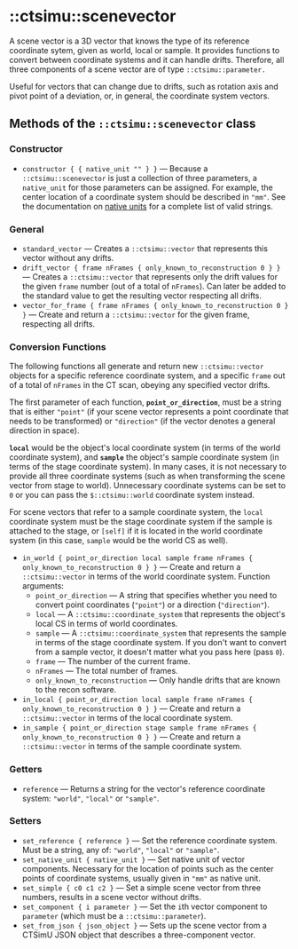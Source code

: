 # ::ctsimu::scenevector
A scene vector is a 3D vector that knows the type of its reference coordinate sytem, given as world, local or sample. It provides functions to convert between coordinate systems and it can handle drifts. Therefore, all three components of a scene vector are of type `::ctsimu::parameter.`

Useful for vectors that can change due to drifts, such as rotation axis and pivot point of a deviation, or, in general, the coordinate system vectors.

## Methods of the `::ctsimu::scenevector` class

### Constructor

* `constructor { { native_unit "" } }` — Because a `::ctsimu::scenevector` is just a collection of three parameters, a `native_unit` for those parameters can be assigned. For example, the center location of a coordinate system should be described in `"mm"`. See the documentation on [native units](native_units.md) for a complete list of valid strings.

### General

* `standard_vector` — Creates a `::ctsimu::vector` that represents this vector without any drifts.
* `drift_vector { frame nFrames { only_known_to_reconstruction 0 } }` — Creates a `::ctsimu::vector` that represents only the drift values for the given `frame` number (out of a total of `nFrames`). Can later be added to the standard value to get the resulting vector respecting all drifts.
* `vector_for_frame { frame nFrames { only_known_to_reconstruction 0 } }` — Create and return a `::ctsimu::vector` for the given frame, respecting all drifts.

### Conversion Functions

The following functions all generate and return new `::ctsimu::vector` objects for a specific reference coordinate system, and a specific `frame` out of a total of `nFrames` in the CT scan, obeying any specified vector drifts.

The first parameter of each function, **`point_or_direction`**, must be a string that is either `"point"` (if your scene vector represents a point coordinate that needs to be transformed) or `"direction"` (if the vector denotes a general direction in space).

**`local`** would be the object's local coordinate system (in terms of the world coordinate system), and **`sample`** the object's sample coordinate system (in terms of the stage coordinate system). In many cases, it is not necessary to provide all three coordinate systems (such as when transforming the scene vector from stage to world). Unnecessary coordinate systems can be set to `0` or you can pass the `$::ctsimu::world` coordinate system instead.

For scene vectors that refer to a sample coordinate system, the `local` coordinate system must be the stage coordinate system if the sample is attached to the stage, or `[self]` if it is located in the world coordinate system (in this case, `sample` would be the world CS as well).

* `in_world { point_or_direction local sample frame nFrames { only_known_to_reconstruction 0 } }` — Create and return a `::ctsimu::vector` in terms of the world coordinate system. Function arguments:
	- `point_or_direction` — A string that specifies whether you need to convert point coordinates (`"point"`) or
	  a direction (`"direction"`).
	- `local` — A `::ctsimu::coordinate_system` that represents the object's local CS in terms of world coordinates.
	- `sample` — A `::ctsimu::coordinate_system` that represents the sample in terms of the stage coordinate system. If you don't want to convert from a sample vector, it doesn't matter what you pass here (pass `0`).
	- `frame` — The number of the current frame.
	- `nFrames` — The total number of frames.
	- `only_known_to_reconstruction` — Only handle drifts that are known to the recon software.
* `in_local { point_or_direction local sample frame nFrames { only_known_to_reconstruction 0 } }` — Create and return a `::ctsimu::vector` in terms of the local coordinate system.
* `in_sample { point_or_direction stage sample frame nFrames { only_known_to_reconstruction 0 } }` — Create and return a `::ctsimu::vector` in terms of the sample coordinate system.

### Getters

* `reference` — Returns a string for the vector's reference coordinate system: `"world"`, `"local"` or `"sample"`.

### Setters

* `set_reference { reference }` — Set the reference coordinate system. Must be a string, any of: `"world"`, `"local"` or `"sample"`.
* `set_native_unit { native_unit }` — Set native unit of vector components. Necessary for the location of points such as the center points of coordinate systems, usually given in `"mm"` as native unit.
* `set_simple { c0 c1 c2 }` — Set a simple scene vector from three numbers, results in a scene vector without drifts.
* `set_component { i parameter }` — Set the `i`th vector component to `parameter` (which must be a `::ctsimu::parameter`).
* `set_from_json { json_object }` — Sets up the scene vector from a CTSimU JSON object that describes a three-component vector.